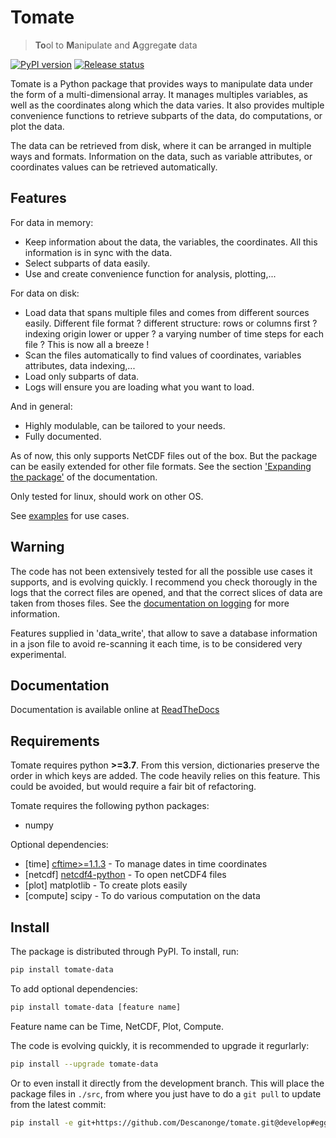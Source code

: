 
# Tomate

> **To**ol to **M**anipulate and **A**ggrega**te** data

<div align="left">

[![PyPI version](https://badge.fury.io/py/tomate-data.svg)](https://pypi.org/project/tomate-data)
[![Release status](https://img.shields.io/github/v/release/Descanonge/tomate)](https://github.com/Descanonge/tomate/releases)

</div>

Tomate is a Python package that provides ways to manipulate data
under the form of a multi-dimensional array.
It manages multiples variables, as well as the coordinates along
which the data varies.
It also provides multiple convenience functions to retrieve
subparts of the data, do computations, or plot the data.

The data can be retrieved from disk, where it can be arranged
in multiple ways and formats.
Information on the data, such as variable attributes,
or coordinates values can be retrieved automatically.


## Features

For data in memory:
- Keep information about the data, the variables, the coordinates.
  All this information is in sync with the data.
- Select subparts of data easily.
- Use and create convenience function for analysis, plotting,...

For data on disk:
- Load data that spans multiple files and comes from different sources easily.
  Different file format ? different structure: rows or columns first ? indexing
  origin lower or upper ? a varying number of time steps for each file ?
  This is now all a breeze !
- Scan the files automatically to find values of coordinates, variables
  attributes, data indexing,...
- Load only subparts of data.
- Logs will ensure you are loading what you want to load.

And in general:
- Highly modulable, can be tailored to your needs.
- Fully documented.

As of now, this only supports NetCDF files out of the box. But the package can be
easily extended for other file formats. See the section
['Expanding the package'](https://tomate.readthedocs.io/en/latest/expanding.html)
of the documentation.

Only tested for linux, should work on other OS.

See [examples] for use cases.


## Warning

The code has not been extensively tested for all the possible use cases it
supports, and is evolving quickly.
I recommend you check thorougly in the logs that the correct files are opened,
and that the correct slices of data are taken from thoses files.
See the [documentation on logging](https://tomate.readthedocs.io/en/latest/log.html)
for more information.

Features supplied in 'data_write', that allow to save a database information in
a json file to avoid re-scanning it each time, is to be considered very experimental.


## Documentation

Documentation is available online at [ReadTheDocs](https://tomate.readthedocs.io)


## Requirements

Tomate requires python **>=3.7**. From this version, dictionaries
preserve the order in which keys are added. The code heavily relies on this feature.
This could be avoided, but would require a fair bit of refactoring.

Tomate requires the following python packages:
  - numpy

Optional dependencies:
  - [time] [cftime>=1.1.3](https://github.com/Unidata/cftime) -
    To manage dates in time coordinates
  - [netcdf] [netcdf4-python](https://github.com/Unidata/netcdf4-python) -
    To open netCDF4 files
  - [plot] matplotlib - To create plots easily
  - [compute] scipy - To do various computation on the data


## Install

The package is distributed through PyPI.
To install, run:

``` sh
pip install tomate-data
```

To add optional dependencies:

``` sh
pip install tomate-data [feature name]
```

Feature name can be Time, NetCDF, Plot, Compute. 

The code is evolving quickly, it is recommended to upgrade it regurlarly:

``` sh
pip install --upgrade tomate-data
```

Or to even install it directly from the development branch.
This will place the package files in `./src`, from where you just have to do a `git pull`
to update from the latest commit:

``` sh
pip install -e git+https://github.com/Descanonge/tomate.git@develop#egg=tomate-data
```


[examples]: examples
